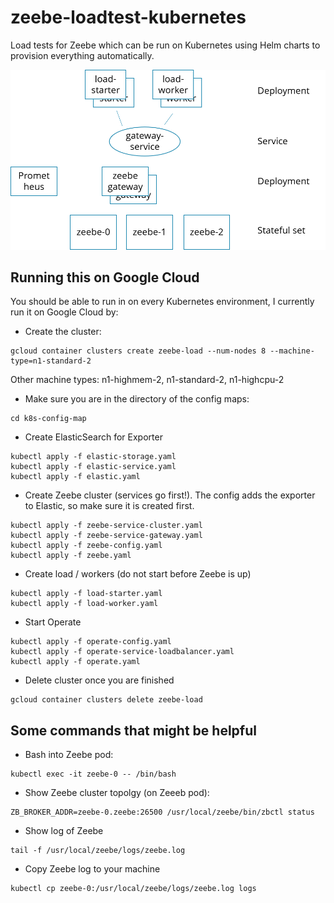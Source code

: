 # zeebe-loadtest-kubernetes
Load tests for Zeebe which can be run on Kubernetes using Helm charts to provision everything automatically.

![Load Test Setup](setup.png)

## Running this on Google Cloud

You should be able to run in on every Kubernetes environment, I currently run it on Google Cloud by:

* Create the cluster:
```
gcloud container clusters create zeebe-load --num-nodes 8 --machine-type=n1-standard-2
```

Other machine types: n1-highmem-2, n1-standard-2, n1-highcpu-2

* Make sure you are in the directory of the config maps:

```
cd k8s-config-map
```

* Create ElasticSearch for Exporter

```
kubectl apply -f elastic-storage.yaml
kubectl apply -f elastic-service.yaml
kubectl apply -f elastic.yaml
```


* Create Zeebe cluster (services go first!). The config adds the exporter to Elastic, so make sure it is created first.

```
kubectl apply -f zeebe-service-cluster.yaml
kubectl apply -f zeebe-service-gateway.yaml
kubectl apply -f zeebe-config.yaml
kubectl apply -f zeebe.yaml
```

* Create load / workers (do not start before Zeebe is up)

```
kubectl apply -f load-starter.yaml
kubectl apply -f load-worker.yaml
```

* Start Operate

```
kubectl apply -f operate-config.yaml
kubectl apply -f operate-service-loadbalancer.yaml
kubectl apply -f operate.yaml
```


* Delete cluster once you are finished

```
gcloud container clusters delete zeebe-load
```

## Some commands that might be helpful

* Bash into Zeebe pod:

```
kubectl exec -it zeebe-0 -- /bin/bash
```

* Show Zeebe cluster topolgy (on Zeeeb pod):
```
ZB_BROKER_ADDR=zeebe-0.zeebe:26500 /usr/local/zeebe/bin/zbctl status
```

* Show log of Zeebe
```
tail -f /usr/local/zeebe/logs/zeebe.log
```

* Copy Zeebe log to your machine
```
kubectl cp zeebe-0:/usr/local/zeebe/logs/zeebe.log logs
```

